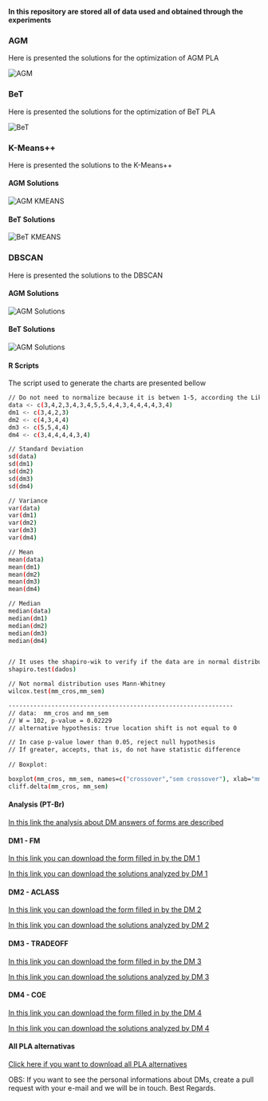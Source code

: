 
**In this repository are stored all of data used and obtained through the experiments**

### AGM

Here is presented the solutions for the optimization of AGM PLA

![AGM](https://raw.githubusercontent.com/otimizes/experiment-package-clustering/master/AGM.png)

### BeT

Here is presented the solutions for the optimization of BeT PLA

![BeT](https://raw.githubusercontent.com/otimizes/experiment-package-clustering/master/BET.png)

### K-Means++

Here is presented the solutions to the K-Means++
#### AGM Solutions

![AGM KMEANS](https://raw.githubusercontent.com/otimizes/experiment-package-clustering/master/AGM-KMEANS.png)

#### BeT Solutions

![BeT KMEANS](https://raw.githubusercontent.com/otimizes/experiment-package-clustering/master/BET-KMEANS.png)

### DBSCAN

Here is presented the solutions to the DBSCAN

#### AGM Solutions

![AGM Solutions](https://github.com/otimizes/experiment-package-clustering/blob/master/AGM-DBSCAN.png)

#### BeT Solutions

![AGM Solutions](https://github.com/otimizes/experiment-package-clustering/blob/master/BET-DBSCAN.png)

#### R Scripts

The script used to generate the charts are presented bellow

```sh
// Do not need to normalize because it is betwen 1-5, according the Likert Scale
data <- c(3,4,2,3,4,3,4,5,5,4,4,3,4,4,4,4,3,4)
dm1 <- c(3,4,2,3)
dm2 <- c(4,3,4,4)
dm3 <- c(5,5,4,4)
dm4 <- c(3,4,4,4,4,3,4)

// Standard Deviation
sd(data)
sd(dm1)
sd(dm2)
sd(dm3)
sd(dm4)

// Variance
var(data)
var(dm1)
var(dm2)
var(dm3)
var(dm4)

// Mean
mean(data)
mean(dm1)
mean(dm2)
mean(dm3)
mean(dm4)

// Median
median(data)
median(dm1)
median(dm2)
median(dm3)
median(dm4)


// It uses the shapiro-wik to verify if the data are in normal distribution
shapiro.test(dados)

// Not normal distribution uses Mann-Whitney
wilcox.test(mm_cros,mm_sem) 

---------------------------------------------------------------
// data:  mm_cros and mm_sem
// W = 102, p-value = 0.02229
// alternative hypothesis: true location shift is not equal to 0

// In case p-value lower than 0.05, reject null hypothesis
// If greater, accepts, that is, do not have statistic difference
 
// Boxplot:

boxplot(mm_cros, mm_sem, names=c("crossover","sem crossover"), xlab="mm")
cliff.delta(mm_cros, mm_sem)
```

#### Analysis (PT-Br)

[In this link the analysis about DM answers of forms are described](https://raw.githubusercontent.com/otimizes/experiment-package-clustering/master/AGM-Qualitative-Experiment/Analysis-pt_br.pdf)

#### DM1 - FM

[In this link you can download the form filled in by the DM 1](https://raw.githubusercontent.com/otimizes/experiment-package-clustering/master/AGM-Qualitative-Experiment/DM1-FM.pdf)

[In this link you can download the solutions analyzed by DM 1](https://raw.githubusercontent.com/otimizes/experiment-package-clustering/master/AGM-Qualitative-Experiment/DM1-FM.zip)

#### DM2 - ACLASS

[In this link you can download the form filled in by the DM 2](https://raw.githubusercontent.com/otimizes/experiment-package-clustering/master/AGM-Qualitative-Experiment/DM2-ACLASS.pdf)

[In this link you can download the solutions analyzed by DM 2](https://raw.githubusercontent.com/otimizes/experiment-package-clustering/master/AGM-Qualitative-Experiment/DM2-ACLASS.zip)

#### DM3 - TRADEOFF

[In this link you can download the form filled in by the DM 3](https://raw.githubusercontent.com/otimizes/experiment-package-clustering/master/AGM-Qualitative-Experiment/DM3-TRADEOFF.pdf)

[In this link you can download the solutions analyzed by DM 3](https://raw.githubusercontent.com/otimizes/experiment-package-clustering/master/AGM-Qualitative-Experiment/DM3-TRADEOFF.zip)

#### DM4 - COE

[In this link you can download the form filled in by the DM 4](https://raw.githubusercontent.com/otimizes/experiment-package-clustering/master/AGM-Qualitative-Experiment/DM4-COE.pdf)

[In this link you can download the solutions analyzed by DM 4](https://raw.githubusercontent.com/otimizes/experiment-package-clustering/master/AGM-Qualitative-Experiment/DM4-COE.zip)

#### All PLA alternativas

[Click here if you want to download all PLA alternatives](https://raw.githubusercontent.com/otimizes/experiment-package-clustering/master/AGM-Qualitative-Experiment/pla-alternatives.zip)

OBS: If you want to see the personal informations about DMs, create a pull request with your e-mail and we will be in touch. Best Regards.
